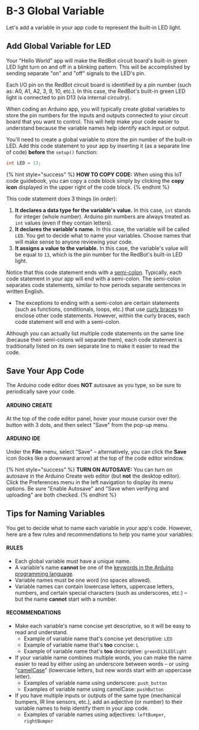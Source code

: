 # B-3 Global Variable

Let's add a variable in your app code to represent the built-in LED light.

## Add Global Variable for LED

Your "Hello World" app will make the RedBot circuit board's built-in green LED light turn on and off in a blinking pattern. This will be accomplished by sending separate "on" and "off" signals to the LED's pin.

Each I/O pin on the RedBot circuit board is identified by a pin number \(such as: A0, A1, A2, 3, 9, 10, etc.\). In this case, the RedBot's built-in green LED light is connected to pin D13 \(via internal circuitry\).

When coding an Arduino app, you will typically create global variables to store the pin numbers for the inputs and outputs connected to your circuit board that you want to control. This will help make your code easier to understand because the variable names help identify each input or output.

You'll need to create a global variable to store the pin number of the built-in LED. Add this code statement to your app by inserting it \(as a separate line of code\) **before** the `setup()` function:

```cpp
int LED = 13;
```

{% hint style="success" %}
**HOW TO COPY CODE:** When using this IoT code guidebook, you can copy a code block simply by clicking the **copy icon** displayed in the upper right of the code block.
{% endhint %}

This code statement does 3 things \(in order\):

1. **It declares a data type for the variable's value.**  In this case, `int` stands for integer \(whole number\). Arduino pin numbers are always treated as `int` values \(even if they contain letters\).
2. **It declares the variable's name.** In this case, the variable will be called `LED`. You get to decide what to name your variables. Choose names that will make sense to anyone reviewing your code.
3. **It assigns a value to the variable.**  In this case, the variable's value will be equal to `13`, which is the pin number for the RedBot's built-in LED light.

Notice that this code statement ends with a [semi-colon](https://www.arduino.cc/reference/en/language/structure/further-syntax/semicolon/). Typically, each code statement in your app will end with a semi-colon. The semi-colon separates code statements, similar to how periods separate sentences in written English.

* The exceptions to ending with a semi-colon are certain statements \(such as functions, conditionals, loops, etc.\) that use [curly braces](https://www.arduino.cc/reference/en/language/structure/further-syntax/curlybraces/) to enclose other code statements. However, within the curly braces, each code statement will end with a semi-colon.

Although you can actually list multiple code statements on the same line \(because their semi-colons will separate them\), each code statement is traditionally listed on its own separate line to make it easier to read the code.

## Save Your App Code

The Arduino code editor does **NOT** autosave as you type, so be sure to periodically save your code.

#### ARDUINO CREATE

At the top of the code editor panel, hover your mouse cursor over the button with 3 dots, and then select "Save" from the pop-up menu.

#### ARDUINO IDE

Under the **File** menu, select "Save" – alternatively, you can click the **Save** icon \(looks like a downward arrow\) at the top of the code editor window.

{% hint style="success" %}
**TURN ON AUTOSAVE:**  You can turn on autosave in the Arduino Create web editor \(but **not** the desktop editor\). Click the Preferences menu in the left navigation to display its menu options. Be sure "Enable Autosave" and "Save when verifying and uploading" are both checked.
{% endhint %}

## Tips for Naming Variables

You get to decide what to name each variable in your app's code. However, here are a few rules and recommendations to help you name your variables:

#### RULES

* Each global variable must have a unique name.
* A variable's name **cannot** be one of the [keywords in the Arduino programming language](https://www.arduino.cc/reference/en/).
* Variable names must be one word \(no spaces allowed\).
* Variable names can contain lowercase letters, uppercase letters, numbers, and certain special characters \(such as underscores, etc.\) – but the name **cannot** start with a number.

#### RECOMMENDATIONS

* Make each variable's name concise yet descriptive, so it will be easy to read and understand.
  * Example of variable name that's concise yet descriptive:  `LED`
  * Example of variable name that's **too** concise:  `L`
  * Example of variable name that's **too** descriptive:  `greenD13LEDlight`
* If your variable name combines multiple words, you can make the name easier to read by either using an underscore between words – or using "[camelCase](https://en.wikipedia.org/wiki/Camel_case)" \(lowercase letters, but new words start with an uppercase letter\).
  * Examples of variable name using underscore:  `push_button`
  * Examples of variable name using camelCase:  `pushButton`
* If you have multiple inputs or outputs of the same type \(mechanical bumpers, IR line sensors, etc.\), add an adjective \(or number\) to their variable names to help identify them in your app code.
  * Examples of variable names using adjectives:  `leftBumper`, `rightBumper`

